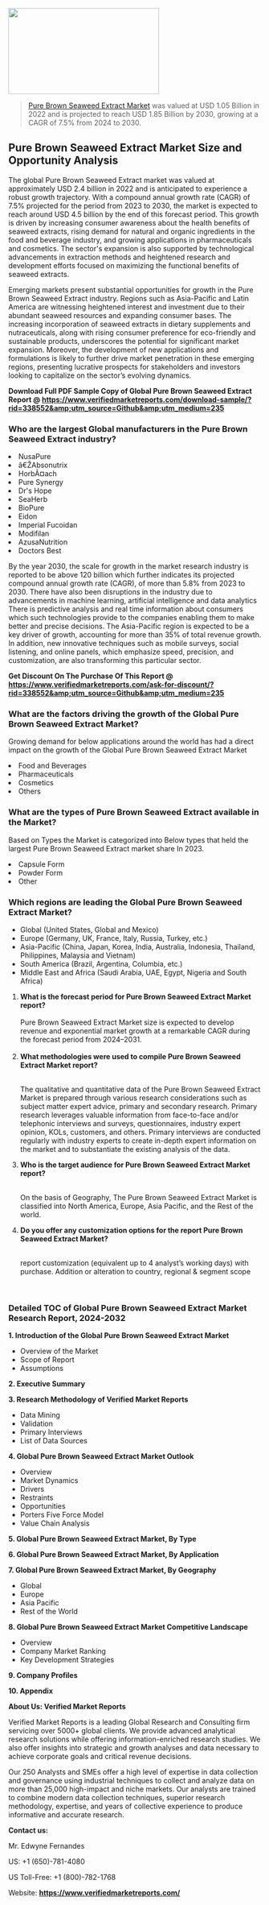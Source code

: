 <img src="https://ffe5etoiles.com/wp-content/uploads/2024/12/MST1-300x171.png" alt="" width="300" height="171" class="alignnone size-medium wp-image-20088" /><blockquote><p><p><a href="https://www.verifiedmarketreports.com/download-sample/?rid=338552&utm_source=Github&utm_medium=235" target="_blank">Pure Brown Seaweed Extract Market</a> was valued at USD 1.05 Billion in 2022 and is projected to reach USD 1.85 Billion by 2030, growing at a CAGR of 7.5% from 2024 to 2030.</p></blockquote><p><h2>Pure Brown Seaweed Extract Market Size and Opportunity Analysis</h2><p>The global Pure Brown Seaweed Extract market was valued at approximately USD 2.4 billion in 2022 and is anticipated to experience a robust growth trajectory. With a compound annual growth rate (CAGR) of 7.5% projected for the period from 2023 to 2030, the market is expected to reach around USD 4.5 billion by the end of this forecast period. This growth is driven by increasing consumer awareness about the health benefits of seaweed extracts, rising demand for natural and organic ingredients in the food and beverage industry, and growing applications in pharmaceuticals and cosmetics. The sector's expansion is also supported by technological advancements in extraction methods and heightened research and development efforts focused on maximizing the functional benefits of seaweed extracts.</p><p>Emerging markets present substantial opportunities for growth in the Pure Brown Seaweed Extract industry. Regions such as Asia-Pacific and Latin America are witnessing heightened interest and investment due to their abundant seaweed resources and expanding consumer bases. The increasing incorporation of seaweed extracts in dietary supplements and nutraceuticals, along with rising consumer preference for eco-friendly and sustainable products, underscores the potential for significant market expansion. Moreover, the development of new applications and formulations is likely to further drive market penetration in these emerging regions, presenting lucrative prospects for stakeholders and investors looking to capitalize on the sector’s evolving dynamics.</p></p><p class=""><strong>Download Full PDF Sample Copy of Global Pure Brown Seaweed Extract Report @ <a href="https://www.verifiedmarketreports.com/download-sample/?rid=338552&amp;utm_source=Github&amp;utm_medium=235" target="_blank">https://www.verifiedmarketreports.com/download-sample/?rid=338552&amp;utm_source=Github&amp;utm_medium=235</a></strong></p><h3 id="" class="">Who are the largest Global manufacturers in the Pure Brown Seaweed Extract industry?</h3><p><li>NusaPure</li><li> â€ŽAbsonutrix</li><li> HorbÃ¤ach</li><li> Pure Synergy</li><li> Dr's Hope</li><li> SeaHerb</li><li> BioPure</li><li> Eidon</li><li> Imperial Fucoidan</li><li> Modifilan</li><li> AzusaNutrition</li><li> Doctors Best</li></p><div class=""><div class="" dir="" data-message-author-role="" data-message-id="" data-message-model-slug=""><div class=""><div class=""><div class=""><div class="" dir="" data-message-author-role="" data-message-id="" data-message-model-slug=""><div class=""><div class=""><p>By the year 2030, the scale for growth in the market research industry is reported to be above 120 billion which further indicates its projected compound annual growth rate (CAGR), of more than 5.8% from 2023 to 2030. There have also been disruptions in the industry due to advancements in machine learning, artificial intelligence and data analytics There is predictive analysis and real time information about consumers which such technologies provide to the companies enabling them to make better and precise decisions. The Asia-Pacific region is expected to be a key driver of growth, accounting for more than 35% of total revenue growth. In addition, new innovative techniques such as mobile surveys, social listening, and online panels, which emphasize speed, precision, and customization, are also transforming this particular sector.</p><p><strong>Get Discount On The Purchase Of This Report @&nbsp; <a href="https://www.verifiedmarketreports.com/ask-for-discount/?rid=338552&amp;utm_source=Github&amp;utm_medium=235" target="_blank">https://www.verifiedmarketreports.com/ask-for-discount/?rid=338552&amp;utm_source=Github&amp;utm_medium=235</a></strong></p></div></div></div></div></div></div></div></div><h3 id="" class="">What are the factors driving the growth of the Global Pure Brown Seaweed Extract Market?</h3><p id="" class="">Growing demand for below applications around the world has had a direct impact on the growth of the Global Pure Brown Seaweed Extract Market</p><p id="" class=""><li>Food and Beverages</li><li> Pharmaceuticals</li><li> Cosmetics</li><li> Others</li></p><h3 id="" class="">What are the types of Pure Brown Seaweed Extract available in the Market?</h3><p id="" class="">Based on Types the Market is categorized into Below types that held the largest Pure Brown Seaweed Extract market share In 2023.</p><p id="" class=""><li>Capsule Form</li><li> Powder Form</li><li> Other</li></p><h3 id="" class="">Which regions are leading the Global Pure Brown Seaweed Extract Market?</h3><ul><li>Global (United States, Global and Mexico)</li><li>Europe (Germany, UK, France, Italy, Russia, Turkey, etc.)</li><li>Asia-Pacific (China, Japan, Korea, India, Australia, Indonesia, Thailand, Philippines, Malaysia and Vietnam)</li><li>South America (Brazil, Argentina, Columbia, etc.)</li><li>Middle East and Africa (Saudi Arabia, UAE, Egypt, Nigeria and South Africa)</li></ul><p><ol><li><strong>What is the forecast period for Pure Brown Seaweed Extract Market report?<br /></strong><br /><span data-sheets-root="1" data-sheets-value="{&quot;1&quot;:2,&quot;2&quot;:&quot;XXXX size is expected to develop revenue and exponential market growth at a remarkable CAGR during the forecast period from 2024&ndash;2030.&quot;}" data-sheets-userformat="{&quot;2&quot;:12674,&quot;4&quot;:{&quot;1&quot;:2,&quot;2&quot;:16776960},&quot;10&quot;:2,&quot;11&quot;:0,&quot;15&quot;:&quot;Arial&quot;,&quot;16&quot;:12}">Pure Brown Seaweed Extract Market size is expected to develop revenue and exponential market growth at a remarkable CAGR during the forecast period from 2024&ndash;2031.</span><br /><br /></li><li><strong>What methodologies were used to compile Pure Brown Seaweed Extract Market report?<br /><br /></strong><p>The qualitative and quantitative data of the&nbsp;Pure Brown Seaweed Extract Market is prepared through various research considerations such as subject matter expert advice, primary and secondary research. Primary research leverages valuable information from face-to-face and/or telephonic interviews and surveys, questionnaires, industry expert opinion, KOLs, customers, and others. Primary interviews are conducted regularly with industry experts to create in-depth expert information on the market and to substantiate the existing analysis of the data.&nbsp;</p></li><li><strong>Who is the target audience for Pure Brown Seaweed Extract Market report?<br /><br /></strong><p>On the basis of Geography, The&nbsp;Pure Brown Seaweed Extract Market is classified into North America, Europe, Asia Pacific, and the Rest of the world.</p></li><li><strong>Do you offer any customization options for the report Pure Brown Seaweed Extract Market?<br /><br /></strong><p>report customization (equivalent up to 4 analyst&rsquo;s working days) with purchase. Addition or alteration to country, regional &amp; segment scope</p><p>&nbsp;</p></li></ol></p><h3 id="" class="">Detailed TOC of Global Pure Brown Seaweed Extract Market Research Report, 2024-2032</h3><p id="" class=""><strong>1. Introduction of the Global Pure Brown Seaweed Extract Market</strong></p><ul><li>Overview of the Market</li><li>Scope of Report</li><li>Assumptions</li></ul><p id="" class=""><strong>2. Executive Summary</strong></p><p id="" class=""><strong>3. Research Methodology of&nbsp;Verified Market Reports</strong></p><ul><li>Data Mining</li><li>Validation</li><li>Primary Interviews</li><li>List of Data Sources</li></ul><p id="" class=""><strong>4. Global Pure Brown Seaweed Extract Market Outlook</strong></p><ul><li>Overview</li><li>Market Dynamics</li><li>Drivers</li><li>Restraints</li><li>Opportunities</li><li>Porters Five Force Model</li><li>Value Chain Analysis</li></ul><p id="" class=""><strong>5. Global Pure Brown Seaweed Extract Market, By&nbsp;Type</strong></p><p id="" class=""><strong>6. Global Pure Brown Seaweed Extract Market, By Application</strong></p><p id="" class=""><strong>7. Global Pure Brown Seaweed Extract Market, By Geography</strong></p><ul><li>Global</li><li>Europe</li><li>Asia Pacific</li><li>Rest of the World</li></ul><p id="" class=""><strong>8. Global Pure Brown Seaweed Extract Market Competitive Landscape</strong></p><ul><li>Overview</li><li>Company Market Ranking</li><li>Key Development Strategies</li></ul><p id="" class=""><strong>9. Company Profiles</strong></p><p id="" class=""><strong>10. Appendix</strong></p><p id="" class=""><strong>About Us: Verified Market Reports</strong></p><p id="" class="">Verified Market Reports is a leading Global Research and Consulting firm servicing over 5000+ global clients. We provide advanced analytical research solutions while offering information-enriched research studies. We also offer insights into strategic and growth analyses and data necessary to achieve corporate goals and critical revenue decisions.</p><p id="" class="">Our 250 Analysts and SMEs offer a high level of expertise in data collection and governance using industrial techniques to collect and analyze data on more than 25,000 high-impact and niche markets. Our analysts are trained to combine modern data collection techniques, superior research methodology, expertise, and years of collective experience to produce informative and accurate research.</p><p id="" class=""><strong>Contact us:</strong></p><p id="" class="">Mr. Edwyne Fernandes</p><p id="" class="">US: +1 (650)-781-4080</p><p id="" class="">US Toll-Free: +1 (800)-782-1768</p><p id="" class="">Website: <a target="" data-test-app-aware-link=""><strong>https://www.verifiedmarketreports.com/</strong></a></p>
